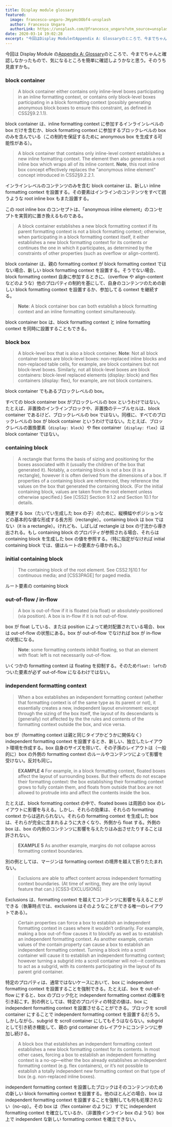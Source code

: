 ```yaml
---
title: Display module glossary
featured:
  image: francesco-ungaro-JHypHcOObf4-unsplash
  author: Francesco Ungaro
  authorLink: https://unsplash.com/@francesco_ungaro?utm_source=unsplash&utm_medium=referral&utm_content=creditCopyText
date: 2020-03-14 19:02:28
excerpt: "今回はDisplay ModuleのAppendix A: Glossaryのところで、今までちゃんと確認しなかったもので、気になるところを簡単に確認しようかなと思う。そのうち見直すかも。"
---
```


今回は Display Module の[Appendix A: Glossary](https://www.w3.org/TR/css-display-3/#glossary)のところで、今までちゃんと確認しなかったもので、気になるところを簡単に確認しようかなと思う。そのうち見直すかも。

### block container

> A block container either contains only inline-level boxes participating in an inline formatting context, or contains only block-level boxes participating in a block formatting context (possibly generating anonymous block boxes to ensure this constraint, as defined in CSS2§9.2.1.1).

block container は、inline formatting context に参加するインラインレベルの box だけを含むか、block formatting context に参加するブロックレベルの box のみを含んでいる（この制約を保証するために anonymous box を生成する可能性がある）。

> A block container that contains only inline-level content establishes a new inline formatting context. The element then also generates a root inline box which wraps all of its inline content.
> **Note**, this root inline box concept effectively replaces the "anonymous inline element" concept introduced in CSS2§9.2.2.1.

インラインレベルのコンテンツのみを含む block container は、新しい inline formatting context を設置する。その要素はインラインのコンテンツをすべて囲うような root inline box もまた設置する。

この root inline box のコンセプトは、「anonymous inline element」のコンセプトを実質的に置き換えるものである。

> A block container establishes a new block formatting context if its parent formatting context is not a block formatting context; otherwise, when participating in a block formatting context itself, it either establishes a new block formatting context for its contents or continues the one in which it participates, as determined by the constraints of other properties (such as overflow or align-content).

block container は、親の formatting context が block formatting context ではない場合、新しい block formatting context を設置する。そうでない場合、block formatting context 自身に参加するときに、（overflow や align-content などのような）他のプロパティの制約を基にして、自身のコンテンツのための新しい block formatting context を設置するか、参加してる context を継続する。

> **Note**: A block container box can both establish a block formatting context and an inline formatting context simultaneously.

block container box は、block formatting context と inline formatting context を同時に設置することもできる。

### block box

> A block-level box that is also a block container.
> **Note**: Not all block container boxes are block-level boxes: non-replaced inline blocks and non-replaced table cells, for example, are block containers but not block-level boxes. Similarly, not all block-level boxes are block containers: block-level replaced elements (display: block) and flex containers (display: flex), for example, are not block containers.

block container でもあるブロックレベルの box。

すべての block container box がブロックレベルの box というわけではない。たとえば、非置換のインラインブロックや、非置換のテーブルセルは、block container であるけど、ブロックレベルの box ではない。同様に、すべてのブロックレベルの box が block container というわけではない。たとえば、ブロックレベルの置換要素（`display: block`）や flex container（`display: flex`）は block container ではない。

### containing block

> A rectangle that forms the basis of sizing and positioning for the boxes associated with it (usually the children of the box that generated it). Notably, a containing block is not a box (it is a rectangle), however it is often derived from the dimensions of a box. If properties of a containing block are referenced, they reference the values on the box that generated the containing block. (For the initial containing block, values are taken from the root element unless otherwise specified.) See [CSS2] Section 9.1.2 and Section 10.1 for details.

関連する box（たいてい生成した box の子）のために、縦横幅やポジションなどの基本的な値な形成する長方形（rectangle）。containing block は box ではない（it is a rectangle）。けれども、しばしば rectangle は box の寸法から導き出される。もし containing block のプロパティが参照される場合、それらは containing block を生成した box の値を参照する。（特に指定がなければ initial containing block では、値はルートの要素から導かれる。）

### initial containing block

> The containing block of the root element. See CSS2.1§10.1 for continuous media; and [CSS3PAGE] for paged media.

ルート要素の containing block

### out-of-flow / in-flow

> A box is out-of-flow if it is floated (via float) or absolutely-positioned (via position). A box is in-flow if it is not out-of-flow.

box が float している、または position によって絶対配置されている場合、box は out-of-flow の状態にある。box が out-of-flow でなければ box が in-flow の状態になる。

> **Note**: some formatting contexts inhibit floating, so that an element with float: left is not necessarily out-of-flow.

いくつかの formatting context は floating を抑制する。そのため`float: left`のついた要素が必ず out-of-flow になるわけではない。

### independent formatting context

> When a box establishes an independent formatting context (whether that formatting context is of the same type as its parent or not), it essentially creates a new, independent layout environment: except through the sizing of the box itself, the layout of its descendants is (generally) not affected by the the rules and contents of the formatting context outside the box, and vice versa.

box が（formatting context は親と同じタイプかどうかに関係なく）independent formatting context を設置するとき、新しい、独立したレイアウト環境を作成する。box 自身のサイズを除いて、その子孫のレイアウトは（一般的に）box の外側の formatting context のルールやコンテンツによって影響を受けない。反対も同じ。

> **EXAMPLE 4**
> For example, in a block formatting context, floated boxes affect the layout of surrounding boxes. But their effects do not escape their formatting context: the box establishing their formatting context grows to fully contain them, and floats from outside that box are not allowed to protrude into and affect the contents inside the box.

たとえば、block formatting context の中で、floated boxes は周囲の box のレイアウトに影響を与える。しかし、それらの効果は、それらの formatting context からは逃れられない。それらの formatting context を生成した box は、それらが完全に含まれるように大きくなり、外側から float する。外側の box は、box の内側のコンテンツに影響を与えたりはみ出させたりすることは許されない。

> **EXAMPLE 5**
> As another example, margins do not collapse across formatting context boundaries.

別の例としては、マージンは formatting context の境界を越えて折りたたまれない。

> Exclusions are able to affect content across independent formatting context boundaries. (At time of writing, they are the only layout feature that can.) [CSS3-EXCLUSIONS]

Exclusions は、formatting context を越えてコンテンツに影響を与えることができる（執筆時点では、exclusions はそのようなことができる唯一のレイアウトである）。

> Certain properties can force a box to establish an independent formatting context in cases where it wouldn’t ordinarily. For example, making a box out-of-flow causes it to blockify as well as to establish an independent formatting context. As another example, certain values of the contain property can cause a box to establish an independent formatting context. Turning a block into a scroll container will cause it to establish an independent formatting context; however turning a subgrid into a scroll container will not—it continues to act as a subgrid, with its contents participating in the layout of its parent grid container.

特定のプロパティは、通常ではないケースにおいて、box に independent formatting context を設置することを強制できる。たとえば、box を out-of-flow にすると、box のブロック化と independent formatting context の確率を引き起こす。別の例としては、特定のプロパティの特定の値は、box に independent formatting context を設置させることができる。ブロックを scroll container にすることで independent formatting context を設置するだろう。しかしながら、subgrid を scroll container にしてもそうはならない。subgrid として引き続き機能して、親の grid container のレイアウトにコンテンツに参加し続ける。

> A block box that establishes an independent formatting context establishes a new block formatting context for its contents. In most other cases, forcing a box to establish an independent formatting context is a no-op—either the box already establishes an independent formatting context (e.g. flex containers), or it’s not possible to establish a totally independent new formatting context on that type of box (e.g. non-replaced inline boxes).

independent formatting context を設置したブロックはそのコンテンツのための新しい block formatting context を設置する。他のほとんどの場合、box は independent formatting context を設置することを強制しても何も処理されない（no-op）。その box は（flex container のように）すでに independent formatting context を確立しているか、（非置換インライン box のような）box 上で independent な新しい formatting context を確立できない。
